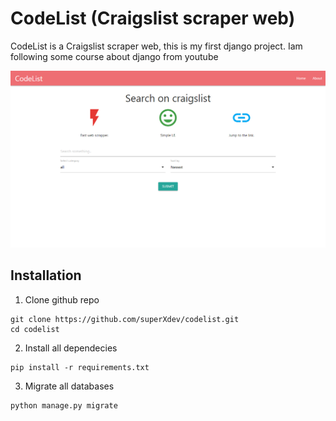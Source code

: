 # CodeList (Craigslist scraper web)

CodeList is a Craigslist scraper web, this is my first django project.
Iam following some course about django from youtube

![Preview](https://raw.githubusercontent.com/superXdev/superxdev.github.io/main/assets/images/project3.png)

## Installation
1. Clone github repo
```
git clone https://github.com/superXdev/codelist.git
cd codelist
```

2. Install all dependecies
```
pip install -r requirements.txt
```

3. Migrate all databases
```
python manage.py migrate
```